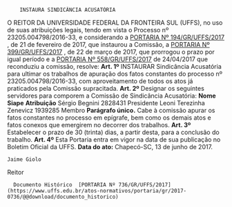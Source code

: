         INSTAURA SINDICÂNCIA ACUSATÓRIA  

 O REITOR DA UNIVERSIDADE FEDERAL DA FRONTEIRA SUL (UFFS), no uso de suas atribuições legais, tendo em vista o Processo nº 23205.004798/2016-33, e considerando a [PORTARIA Nº 194/GR/UFFS/2017](https://www.uffs.edu.br/atos-normativos/portaria/gr/2017-0194)  , de 21 de fevereiro de 2017, que instaurou a Comissão, a [PORTARIA Nº 399/GR/UFFS/2017](https://www.uffs.edu.br/atos-normativos/portaria/gr/2017-0399)  , de 22 de março de 2017, que prorrogou o prazo por igual período e a [PORTARIA Nº 558/GR/UFFS/2017](https://www.uffs.edu.br/atos-normativos/portaria/gr/2017-0558)  de 24/04/2017 que reconduziu a comissão, resolve:   **Art. 1º** INSTAURAR Sindicância Acusatória para ultimar os trabalhos de apuração dos fatos constantes do processo nº 23205.004798/2016-33, com aproveitamento de todos os atos já praticados pela Comissão supracitada.   **Art. 2º** Designar os seguintes servidores para comporem a Comissão de Sindicância Acusatória:     **Nome**    **Siape**    **Atribuição**      Sérgio Begnini   2828431   Presidente     Leoni Terezinha Zenevicz   1939285   Membro     **Parágrafo único.** Cabe à comissão apurar os fatos constantes no processo em epígrafe, bem como os demais atos e fatos conexos que emergirem no decorrer dos trabalhos.   **Art. 3º** Estabelecer o prazo de 30 (trinta) dias, a partir desta, para a conclusão do trabalho.   **Art. 4º** Esta Portaria entra em vigor na data de sua publicação no Boletim Oficial da UFFS.      **Data do ato:** Chapecó-SC, 13 de junho de 2017.   
 

    Jaime Giolo   
 Reitor 

      Documento Histórico  [PORTARIA Nº 736/GR/UFFS/2017](https://www.uffs.edu.br/atos-normativos/portaria/gr/2017-0736/@@download/documento_historico)     
      